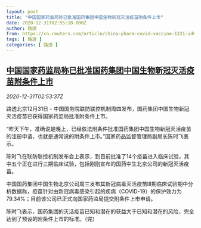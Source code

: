 ```yaml
---
layout: post
title: "中国国家药监局称已批准国药集团中国生物新冠灭活疫苗附条件上市"
date: 2020-12-31T02:55:18.000Z
author: 路透
from: https://cn.reuters.com/article/china-pharm-covid-vaccine-1231-idCNKBS29507X
tags: [ 路透 ]
categories: [ 路透 ]
---
```

<!--1609383318000-->
[中国国家药监局称已批准国药集团中国生物新冠灭活疫苗附条件上市](https://cn.reuters.com/article/china-pharm-covid-vaccine-1231-idCNKBS29507X)
------

<div>
<div><i>2020-12-31T02:53:37Z</i></div><p>路透北京12月31日 - 中国国务院联防联控机制周四发布，国药集团中国生物新冠灭活疫苗已获得国家药监局批准附条件上市。</p><p>“昨天下午，准确说是晚上，已经依法附条件批准国药集团中国生物新冠灭活疫苗的注册申请，也就是通常说的附条件上市。”国家药品监督管理局副局长陈时飞表示。</p><p>陈时飞在联防联控机制发布会上表示，到目前批准了14个疫苗进入临床试验，其中五个正在进行三期临床试验，包括刚刚宣布的国药中生北京公司的新冠灭活疫苗。</p><p>中国国药集团中国生物北京公司周三发布其新冠病毒灭活疫苗Ⅲ期临床试验期中分析数据称，疫苗针对由新冠病毒感染引起的疾病（COVID-19）的保护效力为79.34%；目前该公司已正式向国家药监局提交附条件上市申请。</p><p>陈时飞表示，国药集团的灭活疫苗已知和潜在的获益大于已知和潜在的风险，完全达到了预设的附条件上市的标准。（完）</p>
</div>
